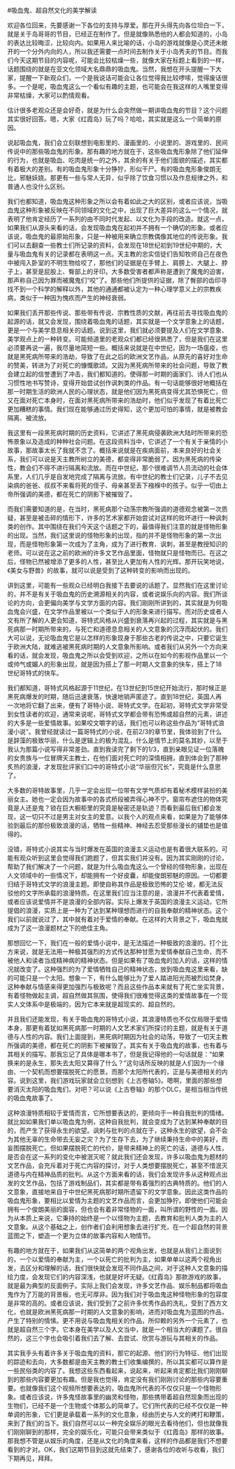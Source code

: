 #吸血鬼、超自然文化的美学解读

欢迎各位回来，先要感谢一下各位的支持与厚爱。那在开头得先向各位坦白一下，就是关于岛哥哥的节目，已经正在制作了。但是就像熟悉他的人都会知道的，小岛的表达比较晦涩，比较向内。如果用人来比喻的话，小岛的游戏就像是心灵还未敞开的一个分外内向的人，所以我还需要一点时间去制作关于小岛秀夫的节目。而我们今天这期节目的内容呢，可能会比较枯燥一些，就像大家在标题上看到的一样，话题围绕的就是在亚文化领域大名鼎鼎的吸血鬼。当然，我想在开头提醒一下大家，提醒一下新观众们，一个是我说话可能会让各位觉得我比较啰嗦，觉得废话很多。一个是呢，吸血鬼这么一个看似有趣的主题，也可能会在我这样的人嘴里变得非常枯燥，大家可以酌情观看。

估计很多老观众还是会好奇，就是为什么会突然做一期讲吸血鬼的节目？这个问题其实很好回答。嗯，大家《红霞岛》玩了吗？哈哈，其实就是这么一个简单的原因。

说起吸血鬼，我们会立刻联想到电影里的、漫画里的、小说里的、游戏里的、民间传说中的那些吸血鬼的形象。那有趣的地方就在于，这些吸血鬼形象除了他们延伸的行为，也就是吸血、吃肉是统一的之外，其余的有关于他们面貌的描述，其实都有着极大的差别。有的吸血鬼形象十分狰狞，形似干尸。有的吸血鬼形象俊朗无比，邪魅妖娆。那更有一些与常人无异，似乎除了饮食习惯以及作息规律之外，和普通人也没什么区别。

我们也都知道，吸血鬼这种形象之所以会有着如此之大的区别，或者应该说，当吸血鬼这种形象被反映在不同领域的文化之中，出现了巨大差异的这么一个情况，就表明了他肯定经历了一系列的由不同时代发起、以文化为手段的改造。就这一点，如果我们从源头来看的话，会发现吸血鬼在起初并不拥有一个确切的形象。或者应该说，吸血鬼的最原始形象，只是一种被用来确立宗教偶像其地位的传说形象。我们可以去翻查一些教士们所记录的资料，会发现在18世纪初到19世纪中期的，大量与吸血鬼有关的记录都在表明这一点。天主教的忠实信徒们告知牧师自己在夜色中被闯入卧室的不明生物给咬了，那他们的证据是在手臂上、肩膀上、大腿上、脖子上，甚至是屁股上、臀部上的牙印。大多数受害者都声称是遭到了魔鬼的迫害，那声称自己因为罪而被魔鬼们“咬”了。那些他们所提供的证据，除了臀部的齿印寻找不到一个科学的解释以外，其他的通通都被认定为一种心理学意义上的宗教疾病，类似于一种因为愧疚而产生的神经衰弱。

如果我们丢开那些传说、那些带有传说、宗教性质的文献，再往前去寻找吸血鬼的起源的话，就又会发现，围绕着吸血鬼的话题，其实就是一个文学意象上的话题，更是一个与美学息息相关的话题。说到这里，我们就必须要提及人们在文学意象、美学观点上的一种转变。可能频道里的老观众们都已经很熟悉了，但是我们在这里必须要再说一遍，我尽量地简短一些。概括来说就是在中世纪，因为一场瘟疫，也就是黑死病所带来的浩劫，导致了在此之后的欧洲文艺作品，从原先的喜好对生命的赞美，转进为了对死亡的慷慨歌颂。又因为黑死病所带来的社会问题，导致了教会建立起的信誉遭到了冲击，我们都知道的。使得那一时期的画家们、诗人们也从习惯性地书写赞诗，变得开始尝试创作讽刺类的作品。有一句话能够很好地概括在那一时期生活的欧洲人民的心理状态，就是他们因为黑死病变得尤其恐惧死亡，但又在面对死亡本身时，在面对黑死病所带来的浩劫时，他们似乎发现了有着比死亡更加糟糕的事情。我们现在能够通过历史得知，这个更加可怕的事情，就是被教会隔离、被流放。

我这里有一段黑死病时期的历史资料，它讲述了黑死病侵袭欧洲大陆时所带来的恐怖景象以及造成的种种社会问题。在这段资料当中，它讲述了一个有关于亲情的小故事，那故事太长了我就不念了。概括来说就是在疾病面前，本来良好的社会关系，我们可以说是天主教所树立的美德，都变得非常脆弱了。因为黑死病的传染性，教会们不得不进行隔离和流放。而在中世纪，那个很难调节人员流动的社会体系里，人们几乎是自发地完成了隔离与流放。有中世纪的教士们记录，儿子不去见染病的爸爸、叔叔不来看将死的侄子、母亲甚至丢下襁褓中的孩子。似乎一切由上帝所强调的美德，都在死亡的阴影下被摧毁了。

而我们需要知道的是，在当时，黑死病那个动荡宗教所强调的道德观念被第一次质疑，甚至是被击碎的情形下，许多的艺术家都开始尝试对这样的败坏进行一种讽刺类的创作。其中围绕在我们今天这个话题之下的，最值得我们注意的就是怪物形象的出现。当然，我们这里说的怪物形象的出现，指的并不是怪物形象的第一次出现，而是怪物形象第一次成为了主角，成为了进行教育、讽刺，甚至是教授知识的老师。可以说在这之前的欧洲的许多文艺作品里面，怪物就只是怪物而已。在这之后，怪物已然被增添了更多的人性，甚至比人更加有人性的光辉。那开玩笑地说，《美女与野兽》的故事，就可以说是受到了这种转变的影响而出现的。

讲到这里，可能有一些观众已经明白我接下去要说的话题了。显然我们在这里讨论的，并不是有关于吸血鬼的历史溯源相关的内容，或者说娱乐向的内容。我们所谈论的方向，会更偏向美学与文学方面的内容。我们刚刚所讲到的，其实就是为何吸血鬼会兴盛，在文学作品里被以一个类似于人的形象来进行描写。而对历史或者人文有所了解的人更会知道，哥特式风格从兴盛到衰落再兴起的过程，其实就是与黑死病那一时期所带来的，与死亡和道德息息相关的人文意象的沉浮而起伏的。我们大可以说，无论吸血鬼它是以怎样的形象现身于那些古老的传说之中，只要它诞生于欧洲大陆，就难逃被黑死病时期的人文意象所影响。或者我们从另外一个方向来看的话，就会发现，吸血鬼之所以会受到欢迎，之所以在如今的影视作品里以一个或帅气或媚人的形象出现，就是因为搭上了那一时期人文意象的快车，搭上了18世纪哥特式的快车。

我们都知道，哥特式风格起源于11世纪，在13世纪到15世纪开始流行，那时候正是黑死病爆发的时期，随后迅速衰落，快速地销声匿迹了。直到18世纪，英国人再一次地将它翻了出来，便有了哥特小说、哥特式文学。在起初，哥特式文学非常受到女性读者的欢迎，通常来说呢，哥特式文学都会带有恐怖或超自然的元素，讲述的大多是一些爱情故事。如果咬文嚼字的话，我们也可以称这些作品为“哥特式浪漫小说”。我曾经就读过一篇哥特式的小说，在前2/3的章节里，我体验到了什么是辞藻的极致华丽，什么是逻辑上的极为混乱，什么是情节上的莫名其妙，以至于我认为那篇小说写得非常差劲。直到我读完了剩下的1/3，直到亲眼见证一位落魄的女贵族与一位冒牌天主教士，在他们面对死亡时的深情相拥，直到体会到了那种炙热的浪漫，才发现批评家们口中的哥特式小说“华丽但冗长”，究竟是什么意思了。

大多数的哥特故事里，几乎一定会出现一位带有文学气质却有着秘术模样装扮的美丽女主。她也一定会因为故事中的各式桥段被弄得心神不宁。窗帘布遮住的物体究竟是人还是鬼？锁在巨大橱柜里的究竟是秘密还是轨迹？而看到最后我们都会发现，这一切只不过是男主对女主的爱意。以我个人的观点来看，如果是为了能够体验到最后的那份极致浪漫的话，牺牲一些精神、神经去忍受那些漫长的铺垫也是值得的。

没错，哥特式小说其实与当时爆发在英国的浪漫主义运动也是有着很大联系的。可能有观众听到这里会觉得我们跑题了，但其实我们并没有。因为其实刚刚的讨论，帮助了我们解决了一个问题，就是为什么吸血鬼这么一个曾经的怪物形象，出现在人文领域中的一些情况下，却能拥有一个好皮囊，却能俊朗邪魅的原因。一切都要归结于哥特式文学的浪漫主题。即使自称其作品是极致恐怖的艾伦·坡，都无法反驳他的文字所承载的浪漫特质。在这里我们应当注意的是，浪漫并不代表着爱情，或者应该说爱情并不是浪漫的全部内容。实际上爆发于英国的浪漫主义运动，它所提倡的浪漫，实质上是一种为了达到某种理想而进行的自我奉献的精神状态。这个我们以前就说过了，其中就有着对于爱情的奉献。在这样的大背景之下，吸血鬼就成为了这一浪漫题材之下的绝佳主角。

那想回忆一下，我们在一般的爱情小说中，是无法描述一种极致的浪漫的。打个比方来说，就是无法用一种极其强烈的方式传达那种甘愿为爱情奉献自己生命，而不被他人和读者当成精神病的精神状态。但是如果有了吸血鬼的加入的话，这样的情况就改变了。这种强烈的为了爱情牺牲自己的精神状态，放到吸血鬼这里来看，缺的可能只是一个太阳。想象一下，有什么能够比为了爱人踏进阳光而被烈焰焚身，这种奉献与情感来得更加强烈与极致呢？而且这些作品本来就有了死亡坐实背景，有着怪物做起主调，超自然做其氛围，使得我们很难觉得这类的爱情故事在一个现实人文体系中是极端的，因为它本来就是超现实的、超自然的。

并且我们还能发现，有关于吸血鬼的哥特式小说，其浪漫特质也不仅仅局限于爱情本身，那更有着犹如黑死病那一时期的人文艺术家们所探讨的主题，就是有关于道德与人性的内容。我们上面提到，黑死病时期因为社会的动荡，导致了一切天主教所强调的美德，都在死亡的阴影下被摧毁了。其实有关于吸血鬼的故事，也有着与其相关的描写。那我忘记了具体是哪本书了，但是我记得他的一句话就是：“如果换来的是永生，那失去太阳又算得了什么？”这句话所反映的就是人们因为一个缘由、一个契机而想要摆脱死亡的愿景。而那个太阳所代表的，正是与美德相关的内容。说到这里，我们游戏玩家就会立刻想到《上古卷轴5》。嗯啊，里面的那些想要消灭太阳的吸血鬼们，对吧？可以说《上古卷轴》的那个DLC，是相当相当传统的吸血鬼故事了。

这种浪漫特质相较于爱情而言，它所想要表达的，更倾向于一种自我批判的情绪。就比如如果我们单以吸血鬼为例，这种自我批判，就会变成为了达到某种奉献的目的，而产生了获得永生的欲望。讽刺与批判的点就在于，这种永生的欲望，会不会为其他无辜的生命带去无妄之灾？为了生存下去，为了继续秉持生命中的美好，而妄图摆脱死亡。但如果摆脱死亡的代价，是带来精神上的死亡的话，道德与人性，是否会在这一系列的变化中被泯灭呢？就此我们还会发现，许多以吸血鬼为题材的文艺作品，会充斥着对于死亡内容的探讨，对于人类想要摆脱死亡，甚至不惜泯灭道德与内在精神品质的批判。从这个方面来看的话，我们会发现许多从这种观点出发的文艺作品，包括了游戏制品们，其实都是带有着强烈的古典特质的。他们的人文意象，直接地来自于中世纪黑死病那时期所遗留下的文学意象。因此这类作品的吸血鬼形象，要相比以爱情为主题的文艺作品而言，会更加狰狞。即使他们可能会拥有一个俊朗美丽的面容，但也会有着非常怪物的一面，叫所谓的野性的一面。因为从本质上来说，它秉持的始终是一个以怪物为主题，去教育和批判人类为主的人文意象。从这个基础之上，创作者们会利用想象去进行扩充，在一个超自然的背景蓝图之下，塑造一个更为立体的故事内容和人物情节。

有趣的地方就在于，如果我们从这简单的两个视角出发，也就是从我们上面说到的，一个以爱情的奉献为主，一个以死亡的批判为主，如果单单以这两个视角出发，去区分和理解的话，我们很快就会发现不同作品之间，对于这种人文意象的描绘力度，会发现它们的内容深浅，也就是好坏无疑。《红霞岛》那款游戏的故事，就是最为典型的反面例子。实际上我们会发现，许多文艺作品、娱乐制品都将吸血鬼作为了万能的背景板，也无可厚非。因为我们对于吸血鬼这种怪物形象的包容度是非常的高的。或者应该说，我们受到了之前许多优秀作品的洗礼，受到了西方文化，也就是欧洲黑死病那一时期的人文意象的影响，进而对吸血鬼为蓝图的作品，产生了特别的情愫。更不用说与吸血鬼相关的作品，所仰赖的另外一个元素了，也就是超自然三个字。它本身在美学以及人文当中，就是一个相当大的课题了。很自然的，这三个字也会吸引着我们去了解、去尝试、欣赏与游玩与其相关的作品。

其实我手头有着许多关于吸血鬼的资料，那它的起源、他们的行为特征、他们出现的踪迹和去向，大多数都是由天主教的教士们收集编撰的，所以其实都可以算作是一些民俗类的内容了。我想这些东西看起来，说起来，听起来肯定都比我们刚刚聊到的那些内容要更加有趣。但是我也觉得，肯定没有我们刚刚讨论的那些内容要重要。也就像我们这个视频所想要表达的，吸血鬼所代表的不仅仅只是一个怪物形象。或者应该说，许多鬼怪故事里的幽灵和怪物，那些携带着超自然现象而出现的生物们，已经不是一个生物或个体那么的简单了。它们所代表的已经不仅仅是一种单调的形象，它们更是承载着一系列的文化意象，经由历史与人文的拷打和鞭策，来到了我们的当下。我们自然可以以一种完全娱乐的眼光去看待他们，但也就像我们刚刚聊到的那样，完全的娱乐化，可能只会带来类似于《红霞岛》那样的故事。那我想不管是从娱乐的角度，还是从文化的角度来看，这样的作品都是我们不想要看到的才对。OK，我们这期节目到这就先结束了，感谢各位的收听与收看，我们下期再见，拜拜。